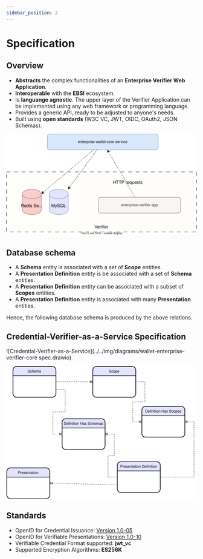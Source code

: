 ```yaml
---
sidebar_position: 2
---
```


# Specification 





## Overview

* **Abstracts** the complex functionalities of an **Enterprise Verifier Web Application**.
* **Interoperable** with the **EBSI** ecosystem.
* Is **languange agnostic**. The upper layer of the Verifier Application can be implemented using any web framework or programming language.
* Provides a generic API, ready to be adjusted to anyone's needs.
* Built using **open standards** (W3C VC, JWT, OIDC, OAuth2, JSON Schemas).




![alt](../../static/img/diagrams/architecture.svg)

## Database schema


- A **Schema** entity is associated with a set of **Scope** entities.
- A **Presentation Definition** entity is be associated with a set of **Schema** entities.
- A **Presentation Definition** entity can be associated with a subset of **Scopes** entities.
- A **Presentation Definition** entity is associated with many **Presentation** entities.


Hence, the following database schema is produced by the above relations.


## Credential-Verifier-as-a-Service Specification

![Credential-Verifier-as-a-Service](../../img/diagrams/wallet-enterprise-verifier-core spec.drawio)



![DB schema](../../static/img/diagrams/db-schema.svg)


## Standards

- OpenID for Credential Issuance: [Version 1.0-05](https://openid.net/specs/openid-connect-4-verifiable-credential-issuance-1_0-05.html)
- OpenID for Verifiable Presentations: [Version 1.0-10](https://openid.net/specs/openid-connect-4-verifiable-presentations-1_0-10.html#name-response)
- Verifiable Credential Format supported: **jwt_vc**
- Supported Encryption Algorithms: **ES256K**

